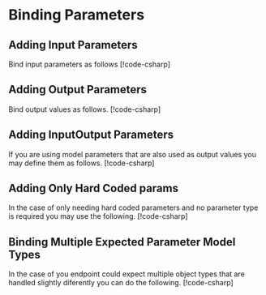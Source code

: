 ﻿# Binding Parameters

## Adding Input Parameters
Bind input parameters as follows
[!code-csharp[](~/CodeExamples/DefineEndpoints.cs#DefineEndpoint_ParameterBinding_Input)]

## Adding Output Parameters
Bind output values as follows.
[!code-csharp[](~/CodeExamples/DefineEndpoints.cs#DefineEndpoint_ParameterBinding_Output)]

## Adding InputOutput Parameters
If you are using model parameters that are also used as output values you may define them as follows.
[!code-csharp[](~/CodeExamples/DefineEndpoints.cs#DefineEndpoint_ParameterBinding_InputOutput)]

## Adding Only Hard Coded params
In the case of only needing hard coded parameters and no parameter type is required you may use the following.
[!code-csharp[](~/CodeExamples/DefineEndpoints.cs#DefineEndpoint_ParameterBinding_HardCodededOnly)]

## Binding Multiple Expected Parameter Model Types
In the case of you endpoint could expect multiple object types that are handled slightly diferently you can do the following.
[!code-csharp[](~/CodeExamples/DefineEndpoints.cs#DefineEndpoint_ParameterBinding_MultipleExpectedTypes)]
